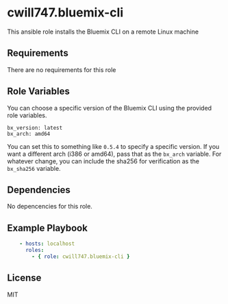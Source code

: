 cwill747.bluemix-cli
=========

This ansible role installs the Bluemix CLI on a remote Linux machine

Requirements
------------

There are no requirements for this role

Role Variables
--------------

You can choose a specific version of the Bluemix CLI using the provided role variables.

```
bx_version: latest
bx_arch: amd64
```

You can set this to something like `0.5.4` to specify a specific version. If you want a different arch (i386 or amd64),
pass that as the `bx_arch` variable. For whatever change, you can include the sha256 for verification as the `bx_sha256`
variable.

Dependencies
------------

No depencencies for this role.

Example Playbook
----------------


```yaml
    - hosts: localhost
      roles:
        - { role: cwill747.bluemix-cli }
```

License
-------

MIT
